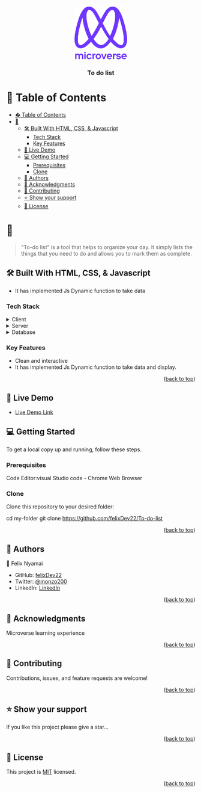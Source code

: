 <a name="readme-top"></a>

<div align="center">

  <img src="./murple_logo.png" alt="logo" width="140"  height="auto" />
  <br/>

  <h3><b>To do list</b></h3>

</div>

# 📗 Table of Contents

- [� Table of Contents](#-table-of-contents)
- [📖 ](#-)
  - [🛠 Built With HTML, CSS, \& Javascript](#-built-with-html-css--javascript)
    - [Tech Stack ](#tech-stack-)
    - [Key Features ](#key-features-)
  - [🚀 Live Demo ](#-live-demo-)
  - [💻 Getting Started ](#-getting-started-)
    - [Prerequisites](#prerequisites)
    - [Clone](#clone)
  - [👥 Authors ](#-authors-)
  - [🙏 Acknowledgments ](#-acknowledgments-)
  - [🤝 Contributing ](#-contributing-)
  - [⭐️ Show your support ](#️-show-your-support-)
  - [📝 License ](#-license-)

# 📖 <a name="To-do-list"></a>

> "To-do list" is a tool that helps to organize your day. It simply lists the things that you need to do and allows you to mark them as complete.

## 🛠 Built With <a name="built-with">HTML, CSS, & Javascript</a>

- It has implemented Js Dynamic function to take data

### Tech Stack <a name="tech-stack"></a>

<details>
  <summary>Client</summary>
  <ul>
    <li><a href="https://reactjs.org/">React.js</a></li>
  </ul>
</details>

<details>
  <summary>Server</summary>
  <ul>
    <li><a href="https://expressjs.com/">Express.js</a></li>
  </ul>
</details>

<details>
<summary>Database</summary>
  <ul>
    <li><a href="https://www.postgresql.org/">PostgreSQL</a></li>
  </ul>
</details>

### Key Features <a name="key-features"></a>

- Clean and interactive
- It has implemented Js Dynamic function to take data and display.

<p align="right">(<a href="#readme-top">back to top</a>)</p>

## 🚀 Live Demo <a name="live-demo"></a>

- [Live Demo Link](https://felixdev22.github.io/Peer-Feedback-To-do-list/)

## 💻 Getting Started <a name="getting-started"></a>

To get a local copy up and running, follow these steps.

### Prerequisites

Code Editor:visual Studio code - Chrome Web Browser

### Clone

Clone this repository to your desired folder:

cd my-folder
git clone https://github.com/felixDev22/To-do-list

<p align="right">(<a href="#readme-top">back to top</a>)</p>

## 👥 Authors <a name="authors"></a>

👤 Felix Nyamai

- GitHub: [felixDev22](https://github.com/felixDev22)
- Twitter: [@monzo200](https://twitter.com/twitterhandle)
- LinkedIn: [LinkedIn](https://www.linkedin.com/in/felixnyamai/)

<p align="right">(<a href="#readme-top">back to top</a>)</p>

## 🙏 Acknowledgments <a name="acknowledgements"></a>

Microverse learning experience

<p align="right">(<a href="#readme-top">back to top</a>)</p>

## 🤝 Contributing <a name="contributing"></a>

Contributions, issues, and feature requests are welcome!

<p align="right">(<a href="#readme-top">back to top</a>)</p>

## ⭐️ Show your support <a name="support"></a>

If you like this project please give a star...

<p align="right">(<a href="#readme-top">back to top</a>)</p>

## 📝 License <a name="license"></a>

This project is [MIT](./LICENSE) licensed.

<p align="right">(<a href="#readme-top">back to top</a>)</p>